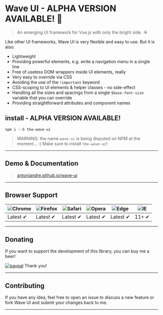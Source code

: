 # Wave UI - ALPHA VERSION AVAILABLE! :tada:

<!-- [![Latest Version on NPM](https://img.shields.io/npm/v/the-wave-ui.svg)](https://npmjs.com/package/the-wave-ui)
[![Software License](https://img.shields.io/badge/license-MIT-brightgreen.svg)](LICENSE.md)
[![npm](https://img.shields.io/npm/dt/the-wave-ui.svg)](https://www.npmjs.com/package/the-wave-ui) -->
<!-- [![npm](https://img.shields.io/npm/dw/the-wave-ui.svg)](https://www.npmjs.com/package/the-wave-ui) -->

> An emerging UI framework for Vue.js with only the bright side. :sunny:

Like other UI frameworks, Wave UI is very flexible and easy to use. But it is also:

- Lightweight
- Providing powerful elements, e.g. write a navigation menu in a single line
- Free of useless DOM wrappers inside UI elements, really
- Very easy to override via CSS
- Avoiding the use of the `!important` keyword
- CSS-scoping to UI elements &amp; helper classes - no side-effect
- Handling all the sizes and spacings from a single `$base-font-size` variable that you can override
- Providing straightforward attributes and component names


## install - ALPHA VERSION AVAILABLE!
    npm i --S the-wave-ui

> WARNING: the name `wave-ui` is being disputed on NPM at the moment... :( Make sure to install `the-wave-ui`!

___

## Demo & Documentation
> [antoniandre.github.io/wave-ui](https://antoniandre.github.io/wave-ui)

___

## Browser Support
![Chrome](https://raw.github.com/alrra/browser-logos/master/src/chrome/chrome_48x48.png) | ![Firefox](https://raw.github.com/alrra/browser-logos/master/src/firefox/firefox_48x48.png) | ![Safari](https://raw.github.com/alrra/browser-logos/master/src/safari/safari_48x48.png) | ![Opera](https://raw.github.com/alrra/browser-logos/master/src/opera/opera_48x48.png) | ![Edge](https://raw.github.com/alrra/browser-logos/master/src/edge/edge_48x48.png) | ![IE](https://raw.github.com/alrra/browser-logos/master/src/archive/internet-explorer_9-11/internet-explorer_9-11_48x48.png) |
--- | --- | --- | --- | --- | --- |
Latest ✔ | Latest ✔ | Latest ✔ | Latest ✔ | Latest ✔ | 11+ ✔ |

___

## Donating

If you want to support the development of this library, you can buy me a beer!

[![paypal](https://www.paypalobjects.com/en_AU/i/btn/btn_donateCC_LG.gif)](https://www.paypal.me/antoniandre1)
Thank you!

___

## Contributing

If you have any idea, feel free to open an issue to discuss a new feature or fork Wave UI and submit your changes back to me.

___

<!-- ## Release Notes

[antoniandre.github.io/wave-ui/#release-notes](https://antoniandre.github.io/wave-ui/#release-notes) -->
